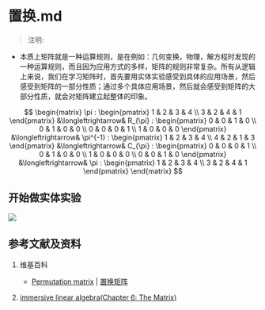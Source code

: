 # 置换.md

> 注明:
>  
- 本质上矩阵就是一种运算规则，是在例如：几何变换，物理，解方程时发现的一种运算规则，而且因为应用方式的多样，矩阵的规则非常复杂。所有从逻辑上来说，我们在学习矩阵时，首先要用实体实验感受到具体的应用场景，然后感受到矩阵的一部分性质；通过多个具体应用场景，然后就会感受到矩阵的大部分性质，就会对矩阵建立起整体的印象。

$$
\begin{matrix}
\pi :
\begin{pmatrix}
	1 & 2 & 3 & 4 \\
	3 & 2 & 4 & 1
\end{pmatrix}
&\longleftrightarrow&
R_{\pi} :
\begin{pmatrix}
	0 & 0 & 1 & 0 \\
	0 & 1 & 0 & 0 \\
	0 & 0 & 0 & 1 \\
	1 & 0 & 0 & 0
\end{pmatrix}
&\longleftrightarrow&
\pi^{-1} :
\begin{pmatrix}
	1 & 2 & 3 & 4 \\
	4 & 2 & 1 & 3
\end{pmatrix}
&\longleftrightarrow&
C_{\pi} :
\begin{pmatrix}
	0 & 0 & 0 & 1 \\
	0 & 1 & 0 & 0 \\
	1 & 0 & 0 & 0 \\
	0 & 0 & 1 & 0
\end{pmatrix}
&\longleftrightarrow&
\pi :
\begin{pmatrix}
	1 & 2 & 3 & 4 \\
	3 & 2 & 4 & 1
\end{pmatrix}
\end{matrix}
$$



## 开始做实体实验

![](/images/线性代数/矩阵/变换矩阵/置换/1a1.jpg)

## 参考文献及资料

1. 维基百科

	- [Permutation matrix](https://en.wikipedia.org/wiki/Permutation_matrix) | [置换矩阵](https://zh.wikipedia.org/wiki/置换矩阵) 

2. [immersive linear algebra(Chapter 6: The Matrix)](http://immersivemath.com/ila/ch06_matrices/ch06.html)